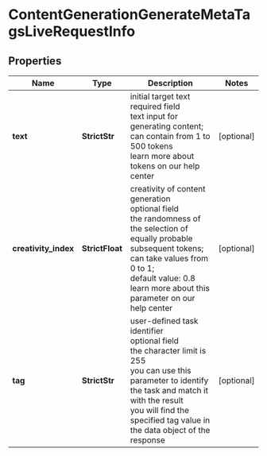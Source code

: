 # ContentGenerationGenerateMetaTagsLiveRequestInfo


## Properties

| Name | Type | Description | Notes |
|------------ | ------------- | ------------- | -------------|
**text** | **StrictStr** | initial target text<br>required field<br>text input for generating content;<br>can contain from 1 to 500 tokens<br>learn more about tokens on our help center |[optional]|
**creativity_index** | **StrictFloat** | creativity of content generation<br>optional field<br>the randomness of the selection of equally probable subsequent tokens;<br>can take values from 0 to 1;<br>default value: 0.8<br>learn more about this parameter on our help center |[optional]|
**tag** | **StrictStr** | user-defined task identifier<br>optional field<br>the character limit is 255<br>you can use this parameter to identify the task and match it with the result<br>you will find the specified tag value in the data object of the response |[optional]|